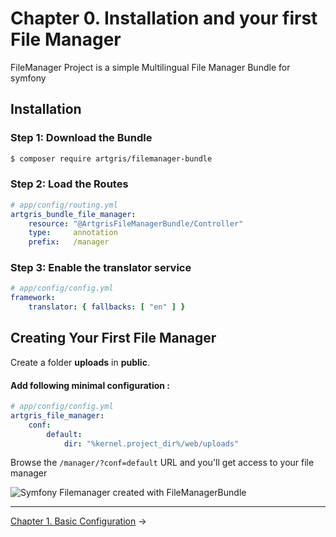Chapter 0. Installation and your first File Manager
===================================================

FileManager Project is a simple Multilingual File Manager Bundle for symfony

Installation
------------

### Step 1: Download the Bundle

```bash
$ composer require artgris/filemanager-bundle
```

### Step 2: Load the Routes


```yaml
# app/config/routing.yml
artgris_bundle_file_manager:
    resource: "@ArtgrisFileManagerBundle/Controller"
    type:     annotation
    prefix:   /manager
```

### Step 3:  Enable the translator service 

```yml
# app/config/config.yml
framework:
    translator: { fallbacks: [ "en" ] }
```    
    
Creating Your First File Manager
---------------------------------

Create a folder **uploads** in **public**.
 
#### Add following minimal configuration :

```yaml
# app/config/config.yml
artgris_file_manager:
    conf:
        default:
            dir: "%kernel.project_dir%/web/uploads"
```

Browse the `/manager/?conf=default` URL and you'll get access to your file manager
    
    
<img src="https://raw.githubusercontent.com/artgris/FileManagerBundle/master/Resources/doc/images/filemanager-promo.png" alt="Symfony Filemanager created with FileManagerBundle" />


-------------------------------------------------------------------------------

[Chapter 1. Basic Configuration](1-basic-configuration.md) &rarr;
